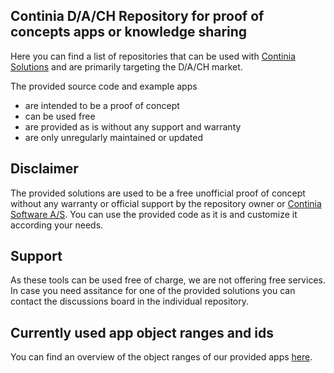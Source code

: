 ## Continia D/A/CH Repository for proof of concepts apps or knowledge sharing

Here you can find a list of repositories that can be used with [Continia Solutions](https://continia.com/) and are primarily targeting the D/A/CH market.

The provided source code and example apps 
- are intended to be a proof of concept
- can be used free
- are provided as is without any support and warranty
- are only unregularly maintained or updated

## Disclaimer ##
The provided solutions are used to be a free unofficial proof of concept without any warranty or official support by the repository owner or [Continia Software A/S](https://www.continia.com "Continia Software"). You can use the provided code as it is and customize it according your needs.

## Support ##
As these tools can be used free of charge, we are not offering free services. In case you need assitance for one of the provided solutions you can contact the discussions board in the individual repository.

## Currently used app object ranges and ids ##
You can find an overview of the object ranges of our provided apps [here](https://github.com/document-capture/.github/blob/main/profile/object_ranges.md).
